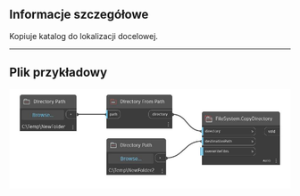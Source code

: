 ## Informacje szczegółowe
Kopiuje katalog do lokalizacji docelowej.
___
## Plik przykładowy

![CopyDirectory](./DSCore.IO.FileSystem.CopyDirectory_img.jpg)

